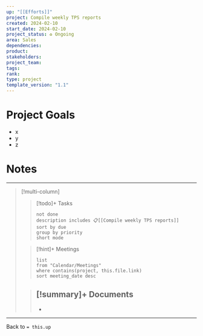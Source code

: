 ```yaml
---
up: "[[Efforts]]"
project: Compile weekly TPS reports
created: 2024-02-10
start_date: 2024-02-10
project_status: ♻️ Ongoing
area: Sales
dependencies: 
product: 
stakeholders:
project_team:
tags: 
rank:
type: project
template_version: "1.1"
---
```

# Project Goals
- x
- y
- z
# Notes

---

> [!multi-column]
>> [!todo]+ Tasks
>> ``` tasks
>> not done
>> description includes 📋[[Compile weekly TPS reports]]
>> sort by due
>> group by priority
>> short mode
>>```
>
>>[!hint]+ Meetings
>>  ``` dataview
>>  list
>>  from "Calendar/Meetings"
>>  where contains(project, this.file.link)
>>  sort meeting_date desc
>>  ```
>
>> [!summary]+ Documents
>>  -
>>  -

---
Back to `= this.up`